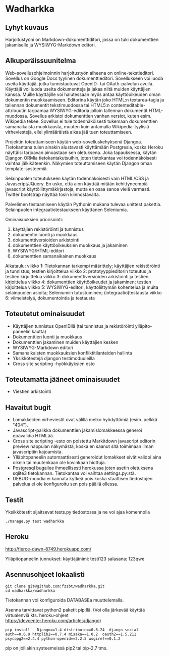 Wadharkka
=========

Lyhyt kuvaus
------------
Harjoitustyöni on Markdown-dokumenttiditori, jossa on tuki dokumenttien jakamiselle ja WYSIWYG-Markdown editori.

Alkuperäissuunitelma
--------------------

Web-sovellusohjelmoinnin harjoitustyön aiheena on online-tekstieditori.
Sovellus on Google Docs tyylinen dokumenttieditori.
Sovellukseen voi luoda useita käyttäjiä, jotka tunnistautuvat OpenID- tai OAuth-palvelun avulla.
Käyttäjä voi luoda useita dokumentteja ja jakaa niitä muiden käyttäjien kanssa.
Muille käyttäjille voi halutessaan myös antaa käyttöoikeuden oman dokumentin muokkaamiseen.
Editorina käytän joko HTML:n textarea-tagia ja tallennan dokumentit tekstimuodossa tai HTML5:n contenteditable-attribuutin tarjoamaa WYSIWYG-editoria jolloin tallennan dokumentit HTML-muodossa.
Sovellus arkistoi dokumenttien vanhan versiot, kuten esim. Wikipedia tekee.
Sovellus ei tule todennäköisesti tukemaan dokumenttien samanaikaista muokkausta, muuten kuin antamalla Wikipedia-tyylisiä virheviestejä, ellei ylimääräistä aikaa jää tuen toteuttamiseen.

Projektin toteuttamiseen käytän web-sovelluskehyksenä Djangoa.
Tietokantana tulen ainakin alustavasti käyttämään Postgresia, koska Heroku näyttäisi tarjoavan ainoastaan sen oletuksena.
Joka tapauksessa, käytän Djangon ORMia tietokantakutsuihin, joten tietokantaa voi todennäköisesti vaihtaa jälkikäteenkin.
Näkymien toteuttamiseen käytän Djangon omaa template-systeemiä.

Selainpuolen toteutukseen käytän todennäköisesti vain HTML/CSS ja Javascript/JQuery.
En usko, että aion käyttää mitään kehittyneempiä javascript käyttöliittymäkirjastoja, mutta  en osaa sanoa vielä varmasti. Twitter bootstrap näyttää tosin kiinnostavalta.

Palvelimen testaamiseen käytän Pythonin mukana tulevaa unittest pakettia.
Selainpuolen integraatiotestaukseen käyttänen Seleniumia.

Ominaisuuksien priorisointi:
1. käyttäjien rekistöröinti ja tunnistus
2. dokumentin luonti ja muokkaus
3. dokumenttiversioiden arkistointi
4. dokumenttien käyttöoikeuksien muokkaus ja jakaminen
5. WYSIWYG/HTML-editori
6. dokumenttien samanaikainen muokkaus

Aikataulu:
viikko 1: Tietokannan tarkempi määrittely; käyttäjien rekistöröinti ja tunnistus; testien kirjoittelua
viikko 2: prototyyppieditorin toteutus ja testien kirjoittelua
viikko 3: dokumenttiversioiden arkistointi ja testien kirjoittelua
viikko 4: dokumenttien käyttöoikeudet ja jakaminen; testien kirjoittelua
viikko 5: WYSIWYG-editori, käyttöliittymän kohentelua ja muita selainpuolen asioita;
Seleniumiin tutustuminen; (integraatio)testausta
viikko 6: viimeistelyä, dokumentointia ja testausta

Toteutetut ominaisuudet
-----------------------
+ Käyttäjien tunnistus OpenIDllä (tai tunnistus ja rekistöröinti ylläpito-paneelin kautta)
+ Dokumenttien luonti ja muokkaus
+ Dokumenttien jakaminen muiden käyttäjien kesken
+ WYSIWYG-Markdown editori
+ Samanaikaisten muokkauksien konfliktitilanteiden hallinta
+ Yksikkötestejä djangon testimoduuleilla
+ Cross site scripting -hyökkäyksien esto

Toteutamatta jääneet ominaisuudet
---------------------------------
+ Viestien arkistointi


Havaitut bugit
--------------
+ Lomakkeiden virheviestit ovat välillä melko hyödyttömiä (esim. pelkkä "404").
+ Javascript-palikka dokumenttien jakamislomakkeessa generoi epävalidia HTMLää.
+ Cross site scripting -esto on poistettu Markitdown javascript editorin preview nappulan näkymästä, koska en saanut sitä toimimaan ilman javascriptiin kajoamista.
+ Ylläpitopaneelin automaattisesti generoidut lomakkeet eivät validoi aina oikein tai muutenkaan ole kovinkaan hiottuja.
+ Postgresql bugailee ihmeellisesti herokussa joten asetin oletuksena sqlite3 tietokannan. Tietokantaa voi vaihtaa settings.py:stä.
+ DEBUG-moodia ei kannata kytkeä pois koska staattisen tiedostojen palvelua ei ole konfiguroitu sen pois päällä ollessa.

Testit
------
Yksikkötestit sijaitsevat tests.py tiedostossa ja ne voi ajaa komennolla 

    ./manage.py test wadharkka

Heroku
------

http://fierce-dawn-8749.herokuapp.com/

Ylläpitopaneelin tunnukset:
käyttäjänimi: testi123
salasana:  123qwe

Asennusohjeet lokaalisti
------------------------

    git clone git@github.com:fzzbt/wadharkka.git
    cd wadharkka/wadharkka

Tietokannan voi konfiguroida DATABASEa muuttelemalla.

Asenna tarvittavat python2 paketit pip:llä.
(Voi olla järkevää käyttää virtualenviä
kts. heroku-ohjeet https://devcenter.heroku.com/articles/django)

    pip install   Django==1.4 distribute==0.6.24  django-social-auth==0.6.9 httplib2==0.7.4 misaka==1.0.2  oauth2==1.5.211 psycopg2==2.4.4 python-openid==2.2.5 wsgiref==0.1.2

pip on joillakin systeemeissä pip2 tai pip-2.7 tms.